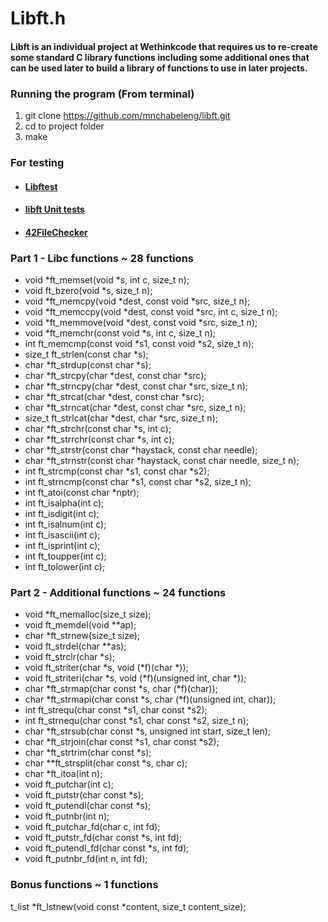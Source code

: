 # Libft.h

#### Libft is an individual project at Wethinkcode that requires us to re-create some standard C library functions including some additional ones that can be used later to build a library of functions to use in later projects. 

### Running the program (From terminal)

1. git clone https://github.com/mnchabeleng/libft.git
2. cd to project folder
3. make

### For testing

- #### [Libftest](https://github.com/jtoty/Libftest)
- #### [libft Unit tests](https://github.com/alelievr/libft-unit-test)
- #### [42FileChecker](https://github.com/jgigault/42FileChecker)


### Part 1 - Libc functions ~ 28 functions

- void		*ft_memset(void *s, int c, size_t n);
- void		ft_bzero(void *s, size_t n);
- void		*ft_memcpy(void *dest, const void *src, size_t n);
- void		*ft_memccpy(void *dest, const void *src, int c, size_t n);
- void		*ft_memmove(void *dest, const void *src, size_t n);
- void		*ft_memchr(const void *s, int c, size_t n);
- int		ft_memcmp(const void *s1, const void *s2, size_t n);
- size_t	ft_strlen(const char *s);
- char		*ft_strdup(const char *s);
- char		*ft_strcpy(char *dest, const char *src);
- char		*ft_strncpy(char *dest, const char *src, size_t n);
- char		*ft_strcat(char *dest, const char *src);
- char		*ft_strncat(char *dest, const char *src, size_t n);
- size_t	ft_strlcat(char *dest, char *src, size_t n);
- char		*ft_strchr(const char *s, int c);
- char		*ft_strrchr(const char *s, int c);
- char		*ft_strstr(const char *haystack, const char needle);
- char		*ft_strnstr(const char *haystack, const char needle, size_t n);
- int		ft_strcmp(const char *s1, const char *s2);
- int		ft_strncmp(const char *s1, const char *s2, size_t n);
- int		ft_atoi(const char *nptr);
- int		ft_isalpha(int c);
- int		ft_isdigit(int c);
- int		ft_isalnum(int c);
- int		ft_isascii(int c);
- int		ft_isprint(int c);
- int		ft_toupper(int c);
- int		ft_tolower(int c);

### Part 2 - Additional functions ~ 24 functions

- void		*ft_memalloc(size_t size);
- void		ft_memdel(void **ap);
- char		*ft_strnew(size_t size);
- void		ft_strdel(char **as);
- void		ft_strclr(char *s);
- void		ft_striter(char *s, void (*f)(char *));
- void		ft_striteri(char *s, void (*f)(unsigned int, char *));
- char		*ft_strmap(char const *s, char (*f)(char));
- char		*ft_strmapi(char const *s, char (*f)(unsigned int, char));
- int		ft_strequ(char const *s1, char const *s2);
- int		ft_strnequ(char const *s1, char const *s2, size_t n);
- char		*ft_strsub(char const *s, unsigned int start, size_t len);
- char		*ft_strjoin(char const *s1, char const *s2);
- char		*ft_strtrim(char const *s);
- char		**ft_strsplit(char const *s, char c);
- char		*ft_itoa(int n);
- void		ft_putchar(int c);
- void		ft_putstr(char const *s);
- void		ft_putendl(char const *s);
- void		ft_putnbr(int n);
- void		ft_putchar_fd(char c, int fd);
- void		ft_putstr_fd(char const *s, int fd);
- void		ft_putendl_fd(char const *s, int fd);
- void		ft_putnbr_fd(int n, int fd);

### Bonus functions ~ 1 functions

t_list		*ft_lstnew(void const *content, size_t content_size);
